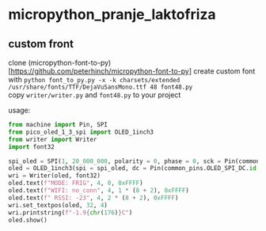 # micropython_pranje_laktofriza

## custom front
clone (micropython-font-to-py)[https://github.com/peterhinch/micropython-font-to-py]
create custom font with `python font_to_py.py -x -k charsets/extended /usr/share/fonts/TTF/DejaVuSansMono.ttf 48 font48.py`\
copy `writer/writer.py` and `font48.py` to your project

usage:

```python
from machine import Pin, SPI
from pico_oled_1_3_spi import OLED_1inch3
from writer import Writer
import font32

spi_oled = SPI(1, 20_000_000, polarity = 0, phase = 0, sck = Pin(common_pins.OLED_SPI_SCK.id), mosi = Pin(common_pins.OLED_SPI_MOSI.id), miso = None)
oled = OLED_1inch3(spi = spi_oled, dc = Pin(common_pins.OLED_SPI_DC.id, Pin.OUT), cs = Pin(common_pins.OLED_SPI_CS.id, Pin.OUT), rst = Pin(common_pins.OLED_RST.id, Pin.OUT))
wri = Writer(oled, font32)
oled.text(f"MODE: FRIG", 4, 0, 0xFFFF)
oled.text(f"WIFI: no_conn", 4, 1 * (8 + 2), 0xFFFF)
oled.text(f" RSSI: -23", 4, 2 * (8 + 2), 0xFFFF)
wri.set_textpos(oled, 32, 4)
wri.printstring(f"-1.9{chr(176)}C")
oled.show()
```
